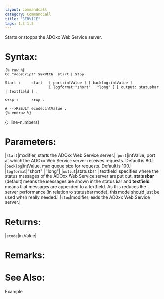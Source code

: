 ```yaml
---
layout: commandcall
category: CommandCall
title: "SERVICE"
tags: 1.3 1.5
---
```


Starts or stopps the ADOxx Web Service server.

# Syntax:  

```adoscript
{% raw %}
CC "AdoScript" SERVICE	Start | Stop

Start :		start 	[ port:intValue ] [ backlog:intValue ]
					[ logformat:"short" | "long" ] [ output: statusbar | textfield ] .

Stop :		stop .

# -->RESULT ecode:intValue .
{% endraw %}
```
{: .line-numbers}

# Parameters:  

|`start`|modifier, starts the ADOxx Web Service server.|
|`port`|intValue, port at which the ADOxx Web Service server receives requests. Default is 80.|
|`backlog`|intValue, max queue size for requests. Default is 100.|
|`logformat`|"short" | "long"|
|`output`|statusbar | textfield, specifies where the status messages of the ADOxx Web Service server are put out. **statusbar** (default) means the  messages are shown in the status bar and **textfield** means that messages are appended to a textfield. As this reduces the server performance (in relation to statusbar mode), this mode should just be used when really needed.|
|`stop`|modifier, ends the ADOxx Web Service server.|

# Returns:  

|`ecode`|intValue|

# Remarks:



# See Also:  



Example:



